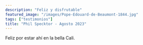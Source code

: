 ```yaml
---
description: "Feliz y disfrutable"
featured_image: "/images/Pope-Edouard-de-Beaumont-1844.jpg"
tags: ["testimonios"]
title: "Phil Specktor - Agosto 2023"
---
```


Feliz por estar ahí en la bella Cali.
